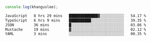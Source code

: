 ```js
console.log(khanguslee);
```

<!--START_SECTION:waka-->

```txt
JavaScript   8 hrs 29 mins   █████████████▓░░░░░░░░░░░   54.17 %
TypeScript   6 hrs 9 mins    ██████████░░░░░░░░░░░░░░░   39.35 %
JSON         36 mins         █░░░░░░░░░░░░░░░░░░░░░░░░   03.86 %
Mustache     19 mins         ▓░░░░░░░░░░░░░░░░░░░░░░░░   02.12 %
YAML         3 mins          ░░░░░░░░░░░░░░░░░░░░░░░░░   00.35 %
```

<!--END_SECTION:waka-->

<!--
**khanguslee/khanguslee** is a ✨ _special_ ✨ repository because its `README.md` (this file) appears on your GitHub profile.

Here are some ideas to get you started:

- 🔭 I’m currently working on ...
- 🌱 I’m currently learning ...
- 👯 I’m looking to collaborate on ...
- 🤔 I’m looking for help with ...
- 💬 Ask me about ...
- 📫 How to reach me: ...
- 😄 Pronouns: ...
- ⚡ Fun fact: ...
-->

